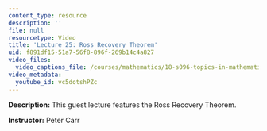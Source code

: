 ```yaml
---
content_type: resource
description: ''
file: null
resourcetype: Video
title: 'Lecture 25: Ross Recovery Theorem'
uid: f891df15-51a7-56f8-896f-269b14c4a827
video_files:
  video_captions_file: /courses/mathematics/18-s096-topics-in-mathematics-with-applications-in-finance-fall-2013/video-lectures/lecture-25-ross-recovery-theorem/vc5dotshPZc.vtt
video_metadata:
  youtube_id: vc5dotshPZc
---
```


**Description:** This guest lecture features the Ross Recovery Theorem.

**Instructor:** Peter Carr